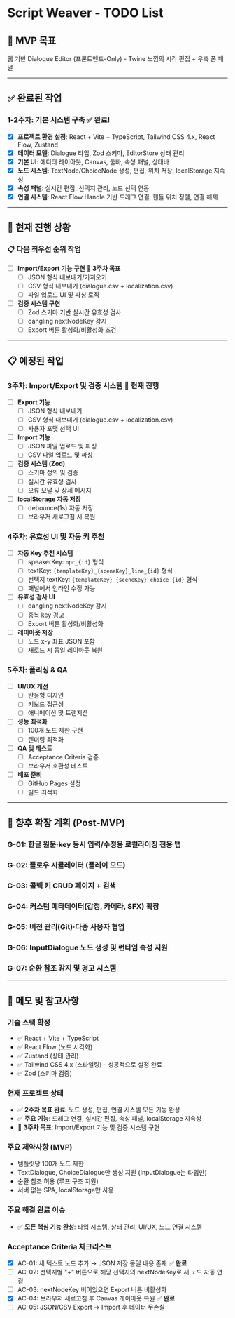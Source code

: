 # Script Weaver - TODO List

## 🎯 MVP 목표
웹 기반 Dialogue Editor (프론트엔드-Only) - Twine 느낌의 시각 편집 + 우측 폼 패널

---

## ✅ 완료된 작업

### 1-2주차: 기본 시스템 구축 ✅ **완료!**
- [x] **프로젝트 환경 설정**: React + Vite + TypeScript, Tailwind CSS 4.x, React Flow, Zustand
- [x] **데이터 모델**: Dialogue 타입, Zod 스키마, EditorStore 상태 관리
- [x] **기본 UI**: 에디터 레이아웃, Canvas, 툴바, 속성 패널, 상태바
- [x] **노드 시스템**: TextNode/ChoiceNode 생성, 편집, 위치 저장, localStorage 지속성
- [x] **속성 패널**: 실시간 편집, 선택지 관리, 노드 선택 연동
- [x] **연결 시스템**: React Flow Handle 기반 드래그 연결, 핸들 위치 정렬, 연결 해제

---

## 🎯 현재 진행 상황

### 📋 다음 최우선 순위 작업
- [ ] **Import/Export 기능 구현** 🎯 **3주차 목표**
  - [ ] JSON 형식 내보내기/가져오기
  - [ ] CSV 형식 내보내기 (dialogue.csv + localization.csv)
  - [ ] 파일 업로드 UI 및 파싱 로직
- [ ] **검증 시스템 구현**
  - [ ] Zod 스키마 기반 실시간 유효성 검사
  - [ ] dangling nextNodeKey 감지
  - [ ] Export 버튼 활성화/비활성화 조건

---

## 📋 예정된 작업

### 3주차: Import/Export 및 검증 시스템 🎯 **현재 진행**
- [ ] **Export 기능**
  - [ ] JSON 형식 내보내기
  - [ ] CSV 형식 내보내기 (dialogue.csv + localization.csv)
  - [ ] 사용자 포맷 선택 UI
- [ ] **Import 기능**
  - [ ] JSON 파일 업로드 및 파싱
  - [ ] CSV 파일 업로드 및 파싱
- [ ] **검증 시스템 (Zod)**
  - [ ] 스키마 정의 및 검증
  - [ ] 실시간 유효성 검사
  - [ ] 오류 모달 및 상세 메시지
- [ ] **localStorage 자동 저장**
  - [ ] debounce(1s) 자동 저장
  - [ ] 브라우저 새로고침 시 복원

### 4주차: 유효성 UI 및 자동 키 추천
- [ ] **자동 Key 추천 시스템**
  - [ ] speakerKey: `npc_{id}` 형식
  - [ ] textKey: `{templateKey}_{sceneKey}_line_{id}` 형식
  - [ ] 선택지 textKey: `{templateKey}_{sceneKey}_choice_{id}` 형식
  - [ ] 패널에서 인라인 수정 가능
- [ ] **유효성 검사 UI**
  - [ ] dangling nextNodeKey 감지
  - [ ] 중복 key 경고
  - [ ] Export 버튼 활성화/비활성화
- [ ] **레이아웃 저장**
  - [ ] 노드 x-y 좌표 JSON 포함
  - [ ] 재로드 시 동일 레이아웃 복원

### 5주차: 폴리싱 & QA
- [ ] **UI/UX 개선**
  - [ ] 반응형 디자인
  - [ ] 키보드 접근성
  - [ ] 애니메이션 및 트랜지션
- [ ] **성능 최적화**
  - [ ] 100개 노드 제한 구현
  - [ ] 렌더링 최적화
- [ ] **QA 및 테스트**
  - [ ] Acceptance Criteria 검증
  - [ ] 브라우저 호환성 테스트
- [ ] **배포 준비**
  - [ ] GitHub Pages 설정
  - [ ] 빌드 최적화

---

## 🔮 향후 확장 계획 (Post-MVP)

### G-01: 한글 원문·key 동시 입력/수정용 로컬라이징 전용 탭
### G-02: 플로우 시뮬레이터 (플레이 모드)
### G-03: 콜백 키 CRUD 페이지 + 검색
### G-04: 커스텀 메타데이터(감정, 카메라, SFX) 확장
### G-05: 버전 관리(Git)·다중 사용자 협업
### G-06: InputDialogue 노드 생성 및 런타임 속성 지원
### G-07: 순환 참조 감지 및 경고 시스템

---

## 📝 메모 및 참고사항

### 기술 스택 확정
- ✅ React + Vite + TypeScript
- ✅ React Flow (노드 시각화)
- ✅ Zustand (상태 관리)
- ✅ Tailwind CSS 4.x (스타일링) - 성공적으로 설정 완료
- ✅ Zod (스키마 검증)

### 현재 프로젝트 상태
- ✅ **2주차 목표 완료**: 노드 생성, 편집, 연결 시스템 모든 기능 완성
- ✅ **주요 기능**: 드래그 연결, 실시간 편집, 속성 패널, localStorage 지속성
- 🎯 **3주차 목표**: Import/Export 기능 및 검증 시스템 구현

### 주요 제약사항 (MVP)
- 템플릿당 100개 노드 제한
- TextDialogue, ChoiceDialogue만 생성 지원 (InputDialogue는 타입만)
- 순환 참조 허용 (루프 구조 지원)
- 서버 없는 SPA, localStorage만 사용

### 주요 해결 완료 이슈
- ✅ **모든 핵심 기능 완성**: 타입 시스템, 상태 관리, UI/UX, 노드 연결 시스템

### Acceptance Criteria 체크리스트
- [x] AC-01: 새 텍스트 노드 추가 → JSON 저장 동일 내용 존재 ✅ **완료**
- [ ] AC-02: 선택지별 "+" 버튼으로 해당 선택지의 nextNodeKey로 새 노드 자동 연결
- [ ] AC-03: nextNodeKey 비어있으면 Export 버튼 비활성화
- [x] AC-04: 브라우저 새로고침 후 Canvas 레이아웃 복원 ✅ **완료**
- [ ] AC-05: JSON/CSV Export → Import 후 데이터 무손실 